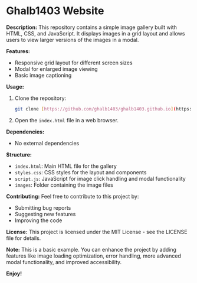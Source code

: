 # Ghalb1403 Website

**Description:**
This repository contains a simple image gallery built with HTML, CSS, and JavaScript. It displays images in a grid layout and allows users to view larger versions of the images in a modal.

**Features:**
* Responsive grid layout for different screen sizes
* Modal for enlarged image viewing
* Basic image captioning

**Usage:**

1. Clone the repository:
   ```bash
   git clone [https://github.com/ghalb1403/ghalb1403.github.io](https://github.com/ghalb1403/ghalb1403.github.io)
   ```

2. Open the `index.html` file in a web browser.

**Dependencies:**
* No external dependencies

**Structure:**
* `index.html`: Main HTML file for the gallery
* `styles.css`: CSS styles for the layout and components
* `script.js`: JavaScript for image click handling and modal functionality
* `images`: Folder containing the image files

**Contributing:**
Feel free to contribute to this project by:
* Submitting bug reports
* Suggesting new features
* Improving the code

**License:**
This project is licensed under the MIT License - see the LICENSE file for details.

**Note:** This is a basic example. You can enhance the project by adding features like image loading optimization, error handling, more advanced modal functionality, and improved accessibility.

**Enjoy!**
